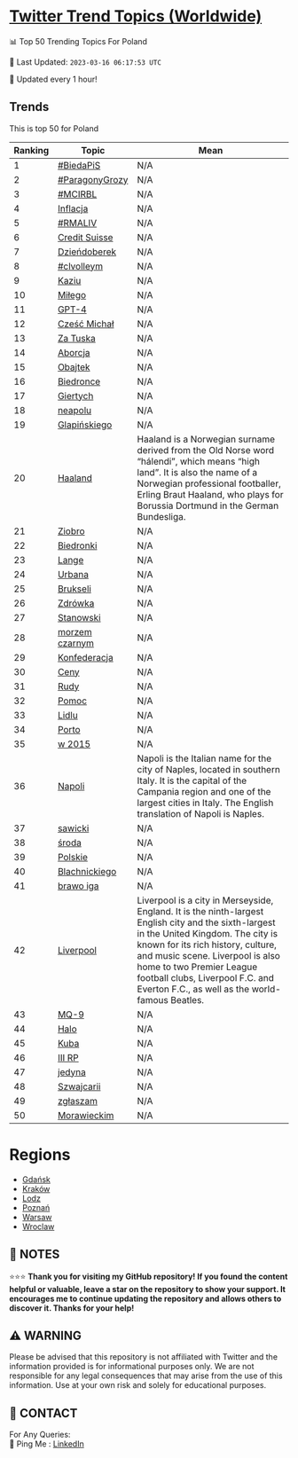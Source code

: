 [Twitter Trend Topics (Worldwide)](https://github.com/ErcinDedeoglu/Twitter-Trend-Topics)
==========


📊 Top 50 Trending Topics For Poland

📆 Last Updated: `2023-03-16 06:17:53 UTC`

🔧 Updated every 1 hour!


## Trends

This is top 50 for Poland

| Ranking | Topic | Mean |
| ------- | ------------ | ------------ |
| 1 | [#BiedaPiS](http://twitter.com/search?q=%23BiedaPiS) | N/A |
| 2 | [#ParagonyGrozy](http://twitter.com/search?q=%23ParagonyGrozy) | N/A |
| 3 | [#MCIRBL](http://twitter.com/search?q=%23MCIRBL) | N/A |
| 4 | [Inflacja](http://twitter.com/search?q=Inflacja) | N/A |
| 5 | [#RMALIV](http://twitter.com/search?q=%23RMALIV) | N/A |
| 6 | [Credit Suisse](http://twitter.com/search?q=Credit+Suisse) | N/A |
| 7 | [Dzieńdoberek](http://twitter.com/search?q=Dzie%c5%84doberek) | N/A |
| 8 | [#clvolleym](http://twitter.com/search?q=%23clvolleym) | N/A |
| 9 | [Kaziu](http://twitter.com/search?q=Kaziu) | N/A |
| 10 | [Miłego](http://twitter.com/search?q=Mi%c5%82ego) | N/A |
| 11 | [GPT-4](http://twitter.com/search?q=GPT-4) | N/A |
| 12 | [Cześć Michał](http://twitter.com/search?q=Cze%c5%9b%c4%87+Micha%c5%82) | N/A |
| 13 | [Za Tuska](http://twitter.com/search?q=Za+Tuska) | N/A |
| 14 | [Aborcja](http://twitter.com/search?q=Aborcja) | N/A |
| 15 | [Obajtek](http://twitter.com/search?q=Obajtek) | N/A |
| 16 | [Biedronce](http://twitter.com/search?q=Biedronce) | N/A |
| 17 | [Giertych](http://twitter.com/search?q=Giertych) | N/A |
| 18 | [neapolu](http://twitter.com/search?q=neapolu) | N/A |
| 19 | [Glapińskiego](http://twitter.com/search?q=Glapi%c5%84skiego) | N/A |
| 20 | [Haaland](http://twitter.com/search?q=Haaland) | Haaland is a Norwegian surname derived from the Old Norse word “hálendi”, which means “high land”. It is also the name of a Norwegian professional footballer, Erling Braut Haaland, who plays for Borussia Dortmund in the German Bundesliga. |
| 21 | [Ziobro](http://twitter.com/search?q=Ziobro) | N/A |
| 22 | [Biedronki](http://twitter.com/search?q=Biedronki) | N/A |
| 23 | [Lange](http://twitter.com/search?q=Lange) | N/A |
| 24 | [Urbana](http://twitter.com/search?q=Urbana) | N/A |
| 25 | [Brukseli](http://twitter.com/search?q=Brukseli) | N/A |
| 26 | [Zdrówka](http://twitter.com/search?q=Zdr%c3%b3wka) | N/A |
| 27 | [Stanowski](http://twitter.com/search?q=Stanowski) | N/A |
| 28 | [morzem czarnym](http://twitter.com/search?q=morzem+czarnym) | N/A |
| 29 | [Konfederacja](http://twitter.com/search?q=Konfederacja) | N/A |
| 30 | [Ceny](http://twitter.com/search?q=Ceny) | N/A |
| 31 | [Rudy](http://twitter.com/search?q=Rudy) | N/A |
| 32 | [Pomoc](http://twitter.com/search?q=Pomoc) | N/A |
| 33 | [Lidlu](http://twitter.com/search?q=Lidlu) | N/A |
| 34 | [Porto](http://twitter.com/search?q=Porto) | N/A |
| 35 | [w 2015](http://twitter.com/search?q=w+2015) | N/A |
| 36 | [Napoli](http://twitter.com/search?q=Napoli) | Napoli is the Italian name for the city of Naples, located in southern Italy. It is the capital of the Campania region and one of the largest cities in Italy. The English translation of Napoli is Naples. |
| 37 | [sawicki](http://twitter.com/search?q=sawicki) | N/A |
| 38 | [środa](http://twitter.com/search?q=%c5%9broda) | N/A |
| 39 | [Polskie](http://twitter.com/search?q=Polskie) | N/A |
| 40 | [Blachnickiego](http://twitter.com/search?q=Blachnickiego) | N/A |
| 41 | [brawo iga](http://twitter.com/search?q=brawo+iga) | N/A |
| 42 | [Liverpool](http://twitter.com/search?q=Liverpool) | Liverpool is a city in Merseyside, England. It is the ninth-largest English city and the sixth-largest in the United Kingdom. The city is known for its rich history, culture, and music scene. Liverpool is also home to two Premier League football clubs, Liverpool F.C. and Everton F.C., as well as the world-famous Beatles. |
| 43 | [MQ-9](http://twitter.com/search?q=MQ-9) | N/A |
| 44 | [Halo](http://twitter.com/search?q=Halo) | N/A |
| 45 | [Kuba](http://twitter.com/search?q=Kuba) | N/A |
| 46 | [III RP](http://twitter.com/search?q=III+RP) | N/A |
| 47 | [jedyna](http://twitter.com/search?q=jedyna) | N/A |
| 48 | [Szwajcarii](http://twitter.com/search?q=Szwajcarii) | N/A |
| 49 | [zgłaszam](http://twitter.com/search?q=zg%c5%82aszam) | N/A |
| 50 | [Morawieckim](http://twitter.com/search?q=Morawieckim) | N/A |



# Regions

* [Gdańsk](</Poland/Gdańsk.md>)
* [Kraków](</Poland/Kraków.md>)
* [Lodz](</Poland/Lodz.md>)
* [Poznań](</Poland/Poznań.md>)
* [Warsaw](</Poland/Warsaw.md>)
* [Wroclaw](</Poland/Wroclaw.md>)



## 📝 NOTES

⭐⭐⭐ **Thank you for visiting my GitHub repository! If you found the content helpful or valuable, leave a star on the repository to show your support. It encourages me to continue updating the repository and allows others to discover it. Thanks for your help!**


## ⚠️ WARNING

Please be advised that this repository is not affiliated with Twitter and the information provided is for informational purposes only. We are not responsible for any legal consequences that may arise from the use of this information. Use at your own risk and solely for educational purposes.


## 📨 CONTACT

 For Any Queries:  
            🏓 Ping Me : [LinkedIn](https://www.linkedin.com/in/ercindedeoglu/)
